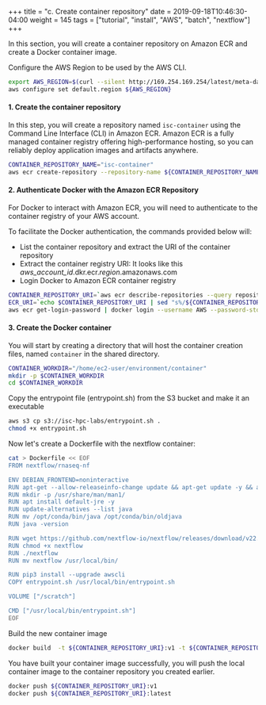 +++
title = "c. Create container repository"
date = 2019-09-18T10:46:30-04:00
weight = 145
tags = ["tutorial", "install", "AWS", "batch", "nextflow"]
+++

In this section, you will create a container repository on Amazon ECR and create a Docker container image.

Configure the AWS Region to be used by the AWS CLI.
```bash
export AWS_REGION=$(curl --silent http://169.254.169.254/latest/meta-data/placement/region)
aws configure set default.region ${AWS_REGION}
```

#### 1. Create the container repository

In this step, you will create a repository named `isc-container` using the Command Line Interface (CLI) in Amazon ECR.
Amazon ECR is a fully managed container registry offering high-performance hosting, so you can reliably deploy application images and artifacts anywhere.

```bash
CONTAINER_REPOSITORY_NAME="isc-container"
aws ecr create-repository --repository-name ${CONTAINER_REPOSITORY_NAME}
```

#### 2. Authenticate Docker with the Amazon ECR Repository

For Docker to interact with Amazon ECR, you will need to authenticate to the container registry of your AWS account.

To facilitate the Docker authentication, the commands provided below will:
- List the container repository and extract the URI of the container repository
- Extract the container registry URI: It looks like this *aws_account_id*.dkr.ecr.*region*.amazonaws.com
- Login Docker to Amazon ECR container registry

```bash
CONTAINER_REPOSITORY_URI=`aws ecr describe-repositories --query repositories[].[repositoryName,repositoryUri] | grep "/${CONTAINER_REPOSITORY_NAME}" | tr -d '"'`
ECR_URI=`echo $CONTAINER_REPOSITORY_URI | sed "s%/${CONTAINER_REPOSITORY_NAME}%%g" | tr -d '"'`
aws ecr get-login-password | docker login --username AWS --password-stdin ${ECR_URI}
```

#### 3. Create the Docker container

You will start by creating a directory that will host the container creation files, named  `container` in the shared directory.

```bash
CONTAINER_WORKDIR="/home/ec2-user/environment/container"
mkdir -p $CONTAINER_WORKDIR
cd $CONTAINER_WORKDIR
```

Copy the entrypoint file (entrypoint.sh) from the S3 bucket and make it an executable

```bash
aws s3 cp s3://isc-hpc-labs/entrypoint.sh .
chmod +x entrypoint.sh
```

Now let's create a Dockerfile with the nextflow container:
```bash
cat > Dockerfile << EOF
FROM nextflow/rnaseq-nf

ENV DEBIAN_FRONTEND=noninteractive
RUN apt-get --allow-releaseinfo-change update && apt-get update -y && apt-get install -y git python3-pip curl jq
RUN mkdir -p /usr/share/man/man1/
RUN apt install default-jre -y
RUN update-alternatives --list java
RUN mv /opt/conda/bin/java /opt/conda/bin/oldjava
RUN java -version

RUN wget https://github.com/nextflow-io/nextflow/releases/download/v22.10.8/nextflow
RUN chmod +x nextflow
RUN ./nextflow
RUN mv nextflow /usr/local/bin/

RUN pip3 install --upgrade awscli
COPY entrypoint.sh /usr/local/bin/entrypoint.sh

VOLUME ["/scratch"]

CMD ["/usr/local/bin/entrypoint.sh"]
EOF
```

Build the new container image

```bash
docker build  -t ${CONTAINER_REPOSITORY_URI}:v1 -t ${CONTAINER_REPOSITORY_URI}:latest .
```

You have built your container image successfully, you will push the local container image to the container repository you created earlier.

```bash
docker push ${CONTAINER_REPOSITORY_URI}:v1
docker push ${CONTAINER_REPOSITORY_URI}:latest
```
